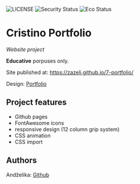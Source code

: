 ![LICENSE](https://img.shields.io/badge/license-MIT-blue.svg?style=flat-square)
![Security Status](https://img.shields.io/security-headers?label=Security&url=https%3A%2F%2Fgithub.com&style=flat-square)
![Eco Status](https://img.shields.io/badge/ECO-Friendly-green.svg)

# Cristino Portfolio 

_Website project_

 **Educative** porpuses only. 

Site published at: https://zazeli.github.io/7-portfolio/

Design: [Portfolio](https://shreethemes.in/cristino/layouts/page-portfolio.html)

## Project features

-   Github pages
-   FontAwesome icons
-   responsive design (12 column grip system)
-   CSS animation
-   CSS import

## Authors

Andželika: [Github](https://github.com/zazeli)